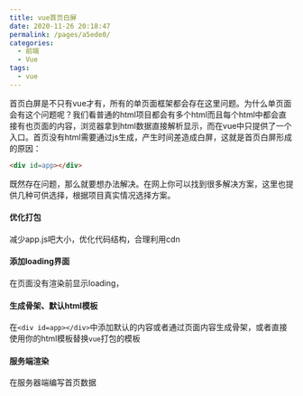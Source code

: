 ```yaml
---
title: vue首页白屏
date: 2020-11-26 20:18:47
permalink: /pages/a5ede0/
categories:
  - 前端
  - Vue
tags:
  - vue
---
```


首页白屏是不只有vue才有，所有的单页面框架都会存在这里问题。为什么单页面会有这个问题呢？我们看普通的html项目都会有多个html而且每个html中都会直接有也页面的内容，浏览器拿到html数据直接解析显示，而在vue中只提供了一个入口。首页没有html需要通过js生成，产生时间差造成白屏，这就是首页白屏形成的原因：
```html
<div id=app></div>
```

既然存在问题，那么就要想办法解决。在网上你可以找到很多解决方案，这里也提供几种可供选择，根据项目真实情况选择方案。

#### 优化打包
减少app.js吧大小，优化代码结构，合理利用cdn

#### 添加loading界面
在页面没有渲染前显示loading，

#### 生成骨架、默认html模板
在`<div id=app></div>`中添加默认的内容或者通过页面内容生成骨架，或者直接使用你的html模板替换`vue`打包的模板

#### 服务端渲染
在服务器端编写首页数据
